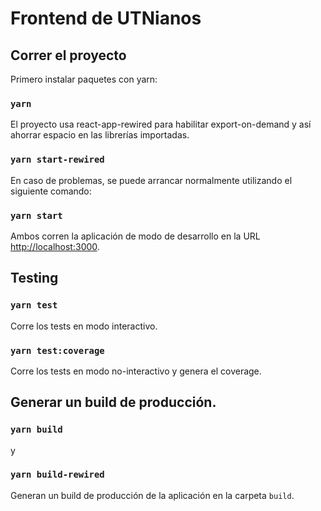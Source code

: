 # Frontend de UTNianos

## Correr el proyecto

Primero instalar paquetes con yarn:

### `yarn`

El proyecto usa react-app-rewired para habilitar export-on-demand y así ahorrar espacio en las librerías importadas.

### `yarn start-rewired`

En caso de problemas, se puede arrancar normalmente utilizando el siguiente comando:

### `yarn start`

Ambos corren la aplicación de modo de desarrollo en la URL [http://localhost:3000](http://localhost:3000).

## Testing

### `yarn test`

Corre los tests en modo interactivo.

### `yarn test:coverage`

Corre los tests en modo no-interactivo y genera el coverage.

## Generar un build de producción.

### `yarn build`

y

### `yarn build-rewired`

Generan un build de producción de la aplicación en la carpeta `build`.
